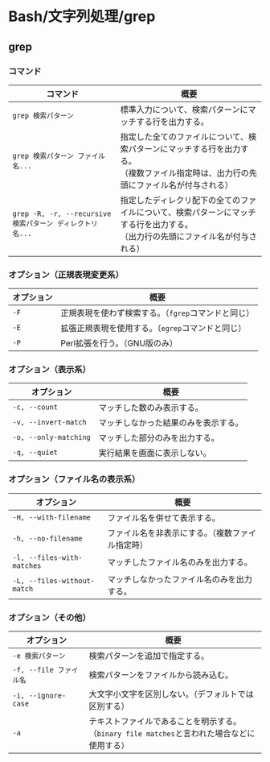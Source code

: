 # Bash/文字列処理/grep

## grep

### コマンド

| コマンド                                                  | 概要                                                         |
| --------------------------------------------------------- | ------------------------------------------------------------ |
| `grep 検索パターン`                                       | 標準入力について、検索パターンにマッチする行を出力する。     |
| `grep 検索パターン ファイル名...`                         | 指定した全てのファイルについて、検索パターンにマッチする行を出力する。<br />（複数ファイル指定時は、出力行の先頭にファイル名が付与される） |
| `grep -R, -r, --recursive 検索パターン ディレクトリ名...` | 指定したディレクリ配下の全てのファイルについて、検索パターンにマッチする行を出力する。<br />（出力行の先頭にファイル名が付与される） |

### オプション（正規表現変更系）

| オプション | 概要                                                |
| ---------- | --------------------------------------------------- |
| `-F`       | 正規表現を使わず検索する。（`fgrep`コマンドと同じ） |
| `-E`       | 拡張正規表現を使用する。（`egrep`コマンドと同じ）   |
| `-P`       | Perl拡張を行う。（GNU版のみ）                       |

### オプション（表示系）

| オプション            | 概要                                 |
| --------------------- | ------------------------------------ |
| `-c, --count`         | マッチした数のみ表示する。           |
| `-v, --invert-match`  | マッチしなかった結果のみを表示する。 |
| `-o, --only-matching` | マッチした部分のみを出力する。       |
| `-q, --quiet`         | 実行結果を画面に表示しない。         |

### オプション（ファイル名の表示系）

| オプション                  | 概要                                             |
| --------------------------- | ------------------------------------------------ |
| `-H, --with-filename`       | ファイル名を併せて表示する。                     |
| `-h, --no-filename`         | ファイル名を非表示にする。（複数ファイル指定時） |
| `-l, --files-with-matches`  | マッチしたファイル名のみを出力する。             |
| `-L, --files-without-match` | マッチしなかったファイル名のみを出力する。       |

### オプション（その他）

| オプション              | 概要                                                         |
| ----------------------- | ------------------------------------------------------------ |
| `-e 検索パターン`       | 検索パターンを追加で指定する。                               |
| `-f, --file ファイル名` | 検索パターンをファイルから読み込む。                         |
| `-i, --ignore-case`     | 大文字小文字を区別しない。（デフォルトでは区別する）         |
| `-a`                    | テキストファイルであることを明示する。<br />（`binary file matches`と言われた場合などに使用する） |
